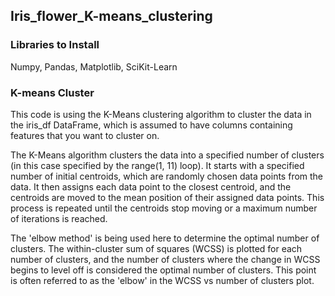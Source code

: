 ## Iris_flower_K-means_clustering

### Libraries to Install
Numpy,
Pandas,
Matplotlib,
SciKit-Learn


### K-means Cluster
This code is using the K-Means clustering algorithm to cluster the data in the iris_df DataFrame, which is assumed to have columns containing features that you want to cluster on.

The K-Means algorithm clusters the data into a specified number of clusters (in this case specified by the range(1, 11) loop). It starts with a specified number of initial centroids, which are randomly chosen data points from the data. It then assigns each data point to the closest centroid, and the centroids are moved to the mean position of their assigned data points. This process is repeated until the centroids stop moving or a maximum number of iterations is reached.

The 'elbow method' is being used here to determine the optimal number of clusters. The within-cluster sum of squares (WCSS) is plotted for each number of clusters, and the number of clusters where the change in WCSS begins to level off is considered the optimal number of clusters. This point is often referred to as the 'elbow' in the WCSS vs number of clusters plot.


